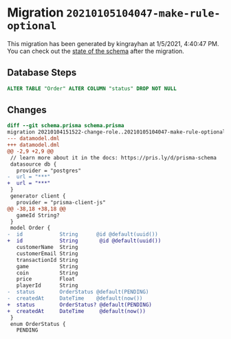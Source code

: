 # Migration `20210105104047-make-rule-optional`

This migration has been generated by kingrayhan at 1/5/2021, 4:40:47 PM.
You can check out the [state of the schema](./schema.prisma) after the migration.

## Database Steps

```sql
ALTER TABLE "Order" ALTER COLUMN "status" DROP NOT NULL
```

## Changes

```diff
diff --git schema.prisma schema.prisma
migration 20210104151522-change-role..20210105104047-make-rule-optional
--- datamodel.dml
+++ datamodel.dml
@@ -2,9 +2,9 @@
 // learn more about it in the docs: https://pris.ly/d/prisma-schema
 datasource db {
   provider = "postgres"
-  url = "***"
+  url = "***"
 }
 generator client {
   provider = "prisma-client-js"
@@ -38,18 +38,18 @@
   gameId String?
 }
 model Order {
-  id            String      @id @default(uuid())
+  id            String       @id @default(uuid())
   customerName  String
   customerEmail String
   transactionId String
   game          String
   coin          String
   price         Float
   playerId      String
-  status        OrderStatus @default(PENDING)
-  createdAt     DateTime    @default(now())
+  status        OrderStatus? @default(PENDING)
+  createdAt     DateTime     @default(now())
 }
 enum OrderStatus {
   PENDING
```


